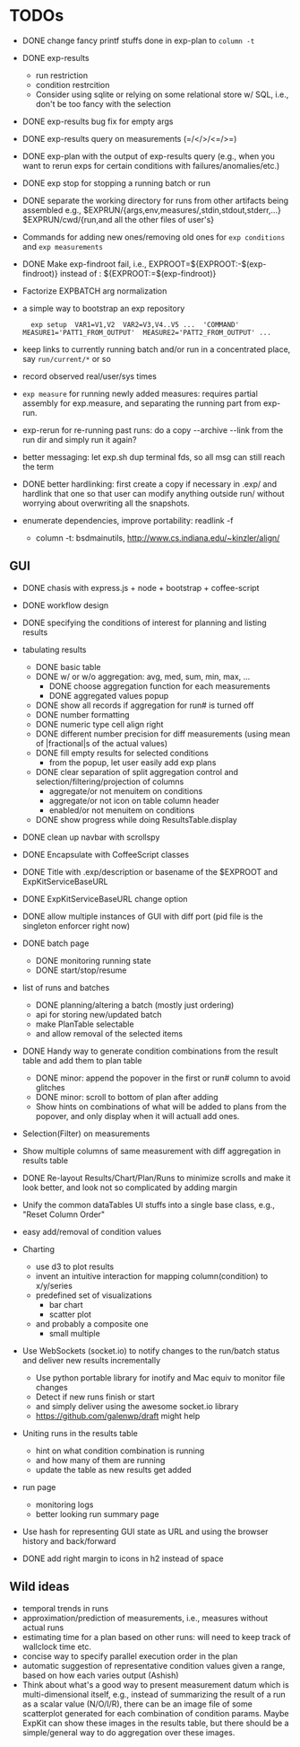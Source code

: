 # TODOs
* DONE change fancy printf stuffs done in exp-plan to `column -t`
* DONE exp-results
    * run restriction
    * condition restrcition
    * Consider using sqlite or relying on some relational store w/ SQL, i.e., don't be too fancy with the selection
* DONE exp-results bug fix for empty args
* DONE exp-results query on measurements (=/</>/<=/>=)
* DONE exp-plan with the output of exp-results query (e.g., when you want to rerun exps for certain conditions with failures/anomalies/etc.)
* DONE exp stop for stopping a running batch or run

* DONE separate the working directory for runs from other artifacts being assembled
    e.g., $EXPRUN/{args,env,measures/,stdin,stdout,stderr,...} $EXPRUN/cwd/{run,and all the other files of user's}

* Commands for adding new ones/removing old ones for `exp conditions` and `exp measurements`

* DONE Make exp-findroot fail, i.e., EXPROOT=${EXPROOT:-$(exp-findroot)} instead of : ${EXPROOT:=$(exp-findroot)}
* Factorize EXPBATCH arg normalization

* a simple way to bootstrap an exp repository

        exp setup  VAR1=V1,V2  VAR2=V3,V4..V5 ...  'COMMAND'  MEASURE1='PATT1_FROM_OUTPUT'  MEASURE2='PATT2_FROM_OUTPUT' ...

* keep links to currently running batch and/or run in a concentrated place, say `run/current/*` or so
* record observed real/user/sys times

* `exp measure` for running newly added measures: requires partial assembly for exp.measure, and separating the running part from exp-run.
* exp-rerun for re-running past runs: do a copy --archive --link from the run dir and simply run it again?

* better messaging: let exp.sh dup terminal fds, so all msg can still reach the term

* DONE better hardlinking: first create a copy if necessary in .exp/ and hardlink that one so that user can modify anything outside run/ without worrying about overwriting all the snapshots.

* enumerate dependencies, improve portability: readlink -f
    * column -t: bsdmainutils, http://www.cs.indiana.edu/~kinzler/align/

## GUI
* DONE chasis with express.js + node + bootstrap + coffee-script
* DONE workflow design

* DONE specifying the conditions of interest for planning and listing results
* tabulating results
    * DONE basic table
    * DONE w/ or w/o aggregation: avg, med, sum, min, max, ...
        * DONE choose aggregation function for each measurements
        * DONE aggregated values popup
    * DONE show all records if aggregation for run# is turned off
    * DONE number formatting
    * DONE numeric type cell align right
    * DONE different number precision for diff measurements (using mean of |fractional|s of the actual values)
    * DONE fill empty results for selected conditions
        * from the popup, let user easily add exp plans
    * DONE clear separation of split aggregation control and selection/filtering/projection of columns
        * aggregate/or not menuitem on conditions
        * aggregate/or not icon on table column header
        * enabled/or not menuitem on conditions
    * DONE show progress while doing ResultsTable.display
* DONE clean up navbar with scrollspy
* DONE Encapsulate with CoffeeScript classes

* DONE Title with .exp/description or basename of the $EXPROOT and ExpKitServiceBaseURL
* DONE ExpKitServiceBaseURL change option
* DONE allow multiple instances of GUI with diff port (pid file is the singleton enforcer right now)

* DONE batch page
    * DONE monitoring running state
    * DONE start/stop/resume

* list of runs and batches
    * DONE planning/altering a batch (mostly just ordering)
    * api for storing new/updated batch
    * make PlanTable selectable
    * and allow removal of the selected items

* DONE Handy way to generate condition combinations from the result table and add them to plan table
    * DONE minor: append the popover in the first or run# column to avoid glitches
    * DONE minor: scroll to bottom of plan after adding
    * Show hints on combinations of what will be added to plans from the
      popover, and only display when it will actuall add ones.

* Selection(Filter) on measurements
* Show multiple columns of same measurement with diff aggregation in results table

* DONE Re-layout Results/Chart/Plan/Runs to minimize scrolls and make it look
  better, and look not so complicated by adding margin

* Unify the common dataTables UI stuffs into a single base class, e.g., "Reset Column Order"

* easy add/removal of condition values

* Charting
    * use d3 to plot results
    * invent an intuitive interaction for mapping column(condition) to x/y/series
    * predefined set of visualizations
        * bar chart
        * scatter plot
    * and probably a composite one
        * small multiple

* Use WebSockets (socket.io) to notify changes to the run/batch status and deliver new results incrementally
    * Use python portable library for inotify and Mac equiv to monitor file changes
    * Detect if new runs finish or start
    * and simply deliver using the awesome socket.io library
    * <https://github.com/galenwp/draft> might help

* Uniting runs in the results table
    * hint on what condition combination is running
    * and how many of them are running
    * update the table as new results get added

* run page
    * monitoring logs
    * better looking run summary page

* Use hash for representing GUI state as URL and using the browser history and back/forward

* DONE add right margin to icons in h2 instead of space

## Wild ideas
* temporal trends in runs
* approximation/prediction of measurements, i.e., measures without actual runs
* estimating time for a plan based on other runs: will need to keep track of
  wallclock time etc.
* concise way to specify parallel execution order in the plan
* automatic suggestion of representative condition values given a range, based
  on how each varies output (Ashish)
* Think about what's a good way to present measurement datum which is
  multi-dimensional itself, e.g., instead of summarizing the result of a run as
  a scalar value (N/O/I/R), there can be an image file of some scatterplot
  generated for each combination of condition params.  Maybe ExpKit can show
  these images in the results table, but there should be a simple/general way
  to do aggregation over these images.

<!--
vim:undofile
map <D-CR>  <C-\><C-N>:!make -C ~/2012/Projects/ExpKit install PREFIX=~<CR>:!cd ~/2012/Study/Giraph-vs-Socialite/graph-benchmarks; exp gui stop; exp gui start &<CR>
-->
